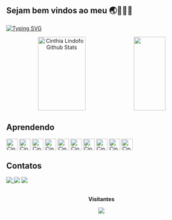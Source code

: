 ## Sejam bem vindos ao meu 🌏👩🏻‍💻

[![Typing SVG](https://readme-typing-svg.herokuapp.com?font=Poppins&size=25&color=6458F7&background=64FF4700&center=true&vCenter=true&width=1000&lines=Olá!+Eu+sou+a+Cinthia+Lindolfo👩🏻‍💻+%F0%9F%91%A8%E2%80%8D%F0%9F%92%BB;Estou+cursando+Sistema+de+Informação+na+UFPB++Campus+IV.;++Busco+trabalhos+nas+áreas+de+Análises+de+Banco+de+Dados,+Análises+de+Projetos,++Análise+de+Requistos+Gerente+de+Produtos)](https://git.io/typing-svg)

<div align="center">  
  <img width="50%" height="195px" src="https://github-readme-stats.vercel.app/api?username=cinthialindolfo&show_icons=true&count_private=true&hide_border=true&title_color=00bfbf&text_color=00bfbf&bg_color=0d1117&hide=issues&hide_rank=false" alt="Cinthia Lindofo Github Stats"/>
  <img width="41%" height="195px" src="https://github-readme-stats.vercel.app/api/top-langs/?username=cinthialindolfo&layout=compact&hide_border=true&title_color=00bfbf&text_color=00bfbf&bg_color=0d1117"/>
</div>

## Aprendendo

<div div align=" ">	
  <img align="center" alt="Cinthia-canva"  src="https://cdn.jsdelivr.net/gh/devicons/devicon/icons/canva/canva-original.svg"            width="30" heigth = "30"/>
  <img align="center" alt="Cinthia-figma"  src="https://cdn.jsdelivr.net/gh/devicons/devicon/icons/figma/figma-original.svg"            width="30" heigth = "30"/>
  <img align="center" alt="Cinthia-github" src="https://cdn.jsdelivr.net/gh/devicons/devicon/icons/github/github-original-wordmark.svg" width="30" heigth = "30"/>
  <img align="center" alt="Cinthia-css3"   src="https://cdn.jsdelivr.net/gh/devicons/devicon/icons/css3/css3-original.svg"              width="30" heigth = "30"/>
  <img align="center" alt="Cinthia-html5"  src="https://cdn.jsdelivr.net/gh/devicons/devicon/icons/html5/html5-original.svg"            width="30" heigth = "30"/>
  <img align="center" alt="Cinthia-js"     src="https://cdn.jsdelivr.net/gh/devicons/devicon/icons/javascript/javascript-original.svg"  width="30" heigth = "30"/> 
  <img align="center" alt="Cinthia-java"   src="https://cdn.jsdelivr.net/gh/devicons/devicon/icons/java/java-original-wordmark.svg"     width="30" heigth = "30"/> 
  <img align="center" alt="Cinthia-python" src="https://cdn.jsdelivr.net/gh/devicons/devicon/icons/python/python-original-wordmark.svg" width="30" heigth = "30"/>
  <img align="center" alt="Cinthia-c"      src="https://cdn.jsdelivr.net/gh/devicons/devicon/icons/c/c-original.svg"                    width="30" heigth = "30"/> 
  <img align="center" alt="Cinthia-mysql"  src="https://cdn.jsdelivr.net/gh/devicons/devicon/icons/mysql/mysql-original-wordmark.svg"   width="30" heigth = "30"/>
</div>
		
## Contatos

<div> 
  <a href="https://www.instagram.com/cinthia_lindolfo/" target="_blank"> 
  <img src="https://img.shields.io/badge/-Instagram-%23E4405F?style=for-the-badge&logo=instagram&logoColor=white" target="_blank">
  </a>
	
  <a href="https://www.linkedin.com/in/cinthia-lindolfo-985a0818b/" target="_blank">
  <img src="https://img.shields.io/badge/-LinkedIn-%230077B5?style=for-the-badge&logo=linkedin&logoColor=white" target="_blank"></a> 
	
  <a href="mailto:cinthia20lindolfo@gmail.com">
  <img src= "https://img.shields.io/badge/Gmail-D14836?style=for-the-badge&logo=gmail&logoColor=white" target="_blank"></a>
</div>

<div align="center">
	<br>
	<p align="centre"><b>Visitantes</b></p>  
	<p align="center"><img align="center" src="https://profile-counter.glitch.me/{cinthialindolfo}/count.svg"/></p> 
	<br>
</div>
